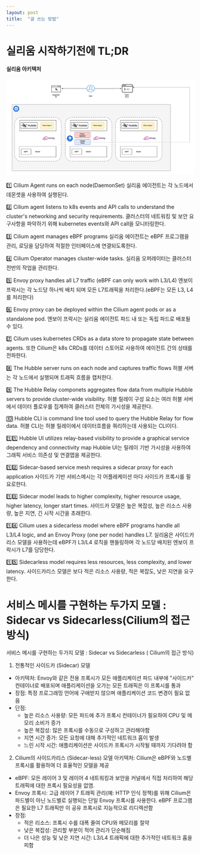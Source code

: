 ```yaml
---
layout: post
title:  "글 쓰는 방법"
---
```


# 실리움 시작하기전에 TL;DR

#### 실리움 아키텍처
![img.png](../assets/1week-arch/img.png)

1️⃣ Cilium Agent runs on each node(DaemonSet)
실리움 에이전트는 각 노드에서 데몬셋을 사용하여 실행된다.



2️⃣ Cilium agent listens to k8s events and API calls to understand the cluster's networking and security requirements.
클러스터의 네트워킹 및 보안 요구사항을 파악하기 위해 kubernetes events와 API call을 모니터링한다.



3️⃣ Cilium agent manages eBPF programs
실리움 에이전트는 eBPF 프로그램을 관리, 로딩을 담당하여 적절한 인터페이스에 연결되도록한다.


4️⃣ Cilium Operator manages cluster-wide tasks.
실리움 오퍼레이터는 클러스터 전반의 작업을 관리한다.



5️⃣ Envoy proxy handles all L7 traffic (eBPF can only work with L3/L4)
엔보이 프락시는 각 노드당 하나씩 배치 되며 모든 L7트래픽을 처리한다.(eBPF는 모든 L3, L4를 처리한다)



6️⃣ Envoy proxy can be deployed within the Cilium agent pods or as a standalone pod.
엔보이 프락시는 실리움 에이전트 파드 내 또는 독립 파드로 배포될 수 있다.



7️⃣ Cilium uses kubernetes CRDs as a data store to propagate state between agents.
또한 Cilium은 k8s CRDs를 데이터 스토어로 사용하여 에이전트 간의 상태를 전파한다.



8️⃣ The Hubble server runs on each node and captures traffic flows
허블 서버는 각 노드에서 실행되며 트래픽 흐름을 캡처한다.



9️⃣ The Hubble Relay componets aggregates flow data from multiple Hubble servers to provide cluster-wide visibility.
허블 릴레이 구성 요소는 여러 허블 서버에서 데이터 플로우를 집계하여 클러스터 전체의 가시성을 제공한다.



🔟 Hubble CLI is command line tool used to query the Hubble Relay for flow data.
허블 CLI는 허블 릴레이에서 데이터흐름을 쿼리하는데 사용되는 CLI이다.



1️⃣1️⃣ Hubble UI utilizes relay-based visibility to provide a graphical service dependency and connectivity map
Hubble UI는 릴레이 기반 가시성을 사용하여 그래픽 서비스 의존성 및 연결맵을 제공한다.



1️⃣2️⃣ Sidecar-based service mesh requires a sidecar proxy for each application
사이드카 기반 서비스메시는 각 어플레케이션 마다 사이드카 프록시를 필요로한다.



1️⃣3️⃣ Sidecar model leads to higher complexity, higher resource usage, higher latency, longer start times.
사이드카 모델은 높은 복잡성, 높은 리소스 사용량, 높은 지연, 긴 시작 시간을 초래한다.



1️⃣4️⃣ Cilium uses a sidecarless model where eBPF programs handle all L3/L4 logic, and an Envoy Proxy (one per node) handles L7.
실리움은 사이드카리스 모델을 사용하는데 eBPF가  L3/L4 로직을 핸들링하며 각 노드당 배치된 엔보이 프락시가 L7를 담당한다.



1️⃣5️⃣ Sidecarless model requires less resources, less complexity, and lower latency.
사이드카리스 모델은 보다 적은 리소스 사용량, 적은 복잡도, 낮은 지연을 요구한다.


# 서비스 메시를 구현하는 두가지 모델 : Sidecar vs Sidecarless(Cilium의 접근방식)
서비스 메시를 구현하는 두가지 모델 : Sidecar vs Sidecarless ( Cilium의 접근 방식)
1. 전통적인 사이드카 (Sidecar) 모델
- 아키텍처: Envoy와 같은 전용 프록시가 모든 애플리케이션 파드 내부에 "사이드카" 컨테이너로 배포되며 애플리케이션을 오가는 모든 트래픽은 이 프록시를 통과
- 장점: 특정 프로그래밍 언어에 구애받지 않으며 애플리케이션 코드 변경이 필요 없음
- 단점:
  - 높은 리소스 사용량: 모든 파드에 추가 프록시 컨테이너가 필요하여 CPU 및 메모리 소비가 증가 
  - 높은 복잡성: 많은 프록시를 수동으로 구성하고 관리해야함
  - 지연 시간 증가: 모든 요청에 대해 추가적인 네트워크 홉이 발생
  - 느린 시작 시간: 애플리케이션은 사이드카 프록시가 시작될 때까지 기다려야 함


2. Cilium의 사이드카리스 (Sidecar-less) 모델
아키텍처: Cilium은 eBPF와 노드별 프록시를 활용하여 더 효율적인 모델을 제공

- eBPF: 모든 레이어 3 및 레이어 4 네트워킹과 보안을 커널에서 직접 처리하여 해당 트래픽에 대한 프록시 필요성을 없앰.
- Envoy 프록시: 고급 레이어 7 트래픽 관리(예: HTTP 인식 정책)를 위해 Cilium은 파드별이 아닌 노드별로 실행되는 단일 Envoy 프록시를 사용한다. eBPF 프로그램은 필요한 L7 트래픽만 이 공유 프록시로 지능적으로 리디렉션함
- 장점:
  - 적은 리소스: 프록시 수를 대폭 줄여 CPU와 메모리를 절약 
  - 낮은 복잡성: 관리할 부분이 적어 관리가 단순해짐
  - 더 나은 성능 및 낮은 지연 시간: L3/L4 트래픽에 대한 추가적인 네트워크 홉을 피함
